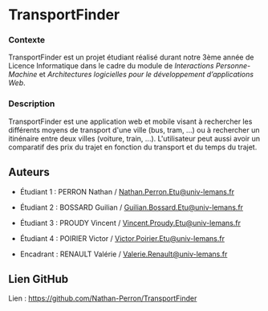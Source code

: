 # **TransportFinder**

### Contexte

TransportFinder est un projet étudiant réalisé durant notre 3ème année de Licence Informatique dans le cadre du module de _Interactions Personne-Machine_ et _Architectures logicielles pour le développement d’applications Web_.

### Description

TransportFinder est une application web et mobile visant à rechercher les différents moyens de transport d'une ville (bus, tram, ...) ou à rechercher un itinénaire entre deux villes (voiture, train, ...).
L'utilisateur peut aussi avoir un comparatif des prix du trajet en fonction du transport et du temps du trajet.


## **Auteurs**
- Étudiant 1 : PERRON Nathan / Nathan.Perron.Etu@univ-lemans.fr
- Étudiant 2 : BOSSARD Guilian / Guilian.Bossard.Etu@univ-lemans.fr
- Étudiant 3 : PROUDY Vincent / Vincent.Proudy.Etu@univ-lemans.fr
- Étudiant 4 : POIRIER Victor / Victor.Poirier.Etu@univ-lemans.fr

- Encadrant : RENAULT Valérie / Valerie.Renault@univ-lemans.fr

## **Lien GitHub**
Lien : https://github.com/Nathan-Perron/TransportFinder
